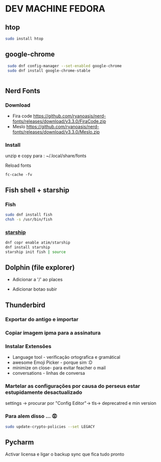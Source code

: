 # DEV MACHINE FEDORA

## htop

```bash
sudo install htop
```

## google-chrome

```bash
 sudo dnf config-manager --set-enabled google-chrome
 sudo dnf install google-chrome-stable
 
```

## Nerd Fonts

### Download

- Fira code <https://github.com/ryanoasis/nerd-fonts/releases/download/v3.3.0/FiraCode.zip>
- Meslo <https://github.com/ryanoasis/nerd-fonts/releases/download/v3.3.0/Meslo.zip>

### Install

unzip e copy para : ~/.local/share/fonts

Reload fonts

`fc-cache -fv`

## Fish shell + starship

### Fish

```bash
sudo dnf install fish
chsh -s /usr/bin/fish
```

### [starship](https://starship.rs/guide/)

```bash
dnf copr enable atim/starship
dnf install starship
starship init fish | source
```

## Dolphin (file explorer)

- Adicionar a '/'  ao places

- Adicionar botao subir

## Thunderbird

### Exportar do antigo e importar

### Copiar imagem ipma para a assinatura

### Instalar Extensões

- Language tool - verificação ortografica e gramátical
- awesome Emoji Picker - porque sim :D
- minimize on close- para evitar feacher o mail
- conversations - linhas de conversa

### Martelar as configurações por causa do perseus estar estupidamente desactualizado

settings -> procurar por "Config Editor"-> tls-> deprecatred e min version

### Para alem disso ... :rage:

```bash
sudo update-crypto-policies --set LEGACY
```

## Pycharm

Activar licensa e ligar o backup sync que fica tudo pronto
